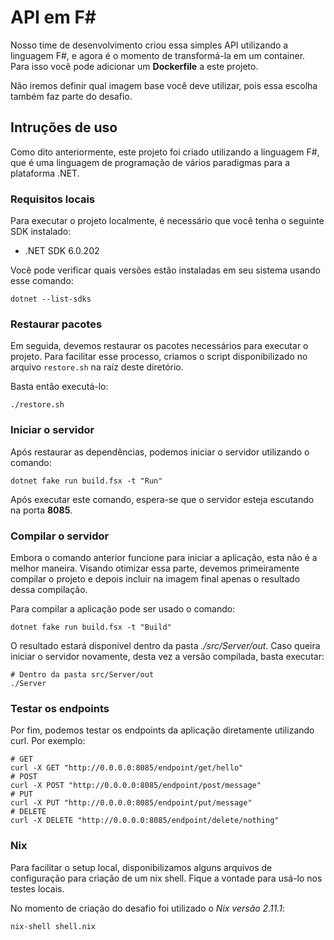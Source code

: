 # API em F#

Nosso time de desenvolvimento criou essa simples API utilizando a linguagem F#,
e agora é o momento de transformá-la em um container. Para isso você pode
adicionar um **Dockerfile** a este projeto.

Não iremos definir qual imagem base você deve utilizar, pois essa escolha também
faz parte do desafio.

## Intruções de uso

Como dito anteriormente, este projeto foi criado utilizando a linguagem F#, que
é uma linguagem de programação de vários paradigmas para a plataforma .NET.

### Requisitos locais

Para executar o projeto localmente, é necessário que você tenha o seguinte SDK
instalado:

* .NET SDK 6.0.202

Você pode verificar quais versões estão instaladas em seu sistema usando esse
comando:

``` shell
dotnet --list-sdks
```

### Restaurar pacotes

Em seguida, devemos restaurar os pacotes necessários para executar o
projeto. Para facilitar esse processo, criamos o script disponibilizado no
arquivo `restore.sh` na raíz deste diretório.

Basta então executá-lo:

``` shell
./restore.sh
```

### Iniciar o servidor

Após restaurar as dependências, podemos iniciar o servidor utilizando o comando:

``` shell
dotnet fake run build.fsx -t "Run"
```

Após executar este comando, espera-se que o servidor esteja escutando na porta
**8085**.

### Compilar o servidor

Embora o comando anterior funcione para iniciar a aplicação, esta não é a melhor
maneira. Visando otimizar essa parte, devemos primeiramente compilar o projeto e
depois incluir na imagem final apenas o resultado dessa compilação.

Para compilar a aplicação pode ser usado o comando:

``` shell
dotnet fake run build.fsx -t "Build"
```

O resultado estará disponível dentro da pasta *./src/Server/out*. Caso queira
iniciar o servidor novamente, desta vez a versão compilada, basta executar:

``` shell
# Dentro da pasta src/Server/out
./Server
```

### Testar os endpoints

Por fim, podemos testar os endpoints da aplicação diretamente utilizando
curl. Por exemplo:

``` shell
# GET
curl -X GET "http://0.0.0.0:8085/endpoint/get/hello"
# POST
curl -X POST "http://0.0.0.0:8085/endpoint/post/message"
# PUT
curl -X PUT "http://0.0.0.0:8085/endpoint/put/message"
# DELETE
curl -X DELETE "http://0.0.0.0:8085/endpoint/delete/nothing"
```

### Nix

Para facilitar o setup local, disponibilizamos alguns arquivos de configuração
para criação de um nix shell. Fique a vontade para usá-lo nos testes locais.

No momento de criação do desafio foi utilizado o *Nix versão 2.11.1*:

``` shell
nix-shell shell.nix
```

